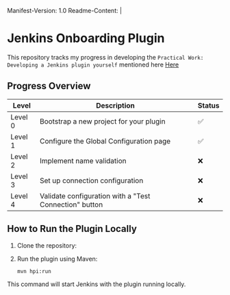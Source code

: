 Manifest-Version: 1.0
Readme-Content: |
# Jenkins Onboarding Plugin

This repository tracks my progress in developing the `Practical Work: Developing a Jenkins plugin yourself` mentioned here  [Here](https://engineering.beescloud.com/docs/engineering-cbci/latest/onboarding/practical-work-plugin)

## Progress Overview

| Level   | Description                                                                 | Status |
  |---------|-----------------------------------------------------------------------------|--------|
| Level 0 | Bootstrap a new project for your plugin                                     | ✅     |
| Level 1 | Configure the Global Configuration page                                     | ✅     |
| Level 2 | Implement name validation                                                   | ❌     |
| Level 3 | Set up connection configuration                                             | ❌     |
| Level 4 | Validate configuration with a "Test Connection" button                      | ❌     |


## How to Run the Plugin Locally

1. Clone the repository:

2. Run the plugin using Maven:
   ```sh
   mvn hpi:run
   ```

This command will start Jenkins with the plugin running locally.

